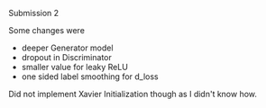 Submission 2

Some changes were
- deeper Generator model
- dropout in Discriminator
- smaller value for leaky ReLU
- one sided label smoothing for d_loss 

Did not implement Xavier Initialization though as I didn't know how.
